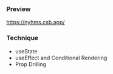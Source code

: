 ### Preview
https://nyhms.csb.app/

### Technique
+ useState
+ useEffect and Conditional Rendering
+ Prop Drilling
